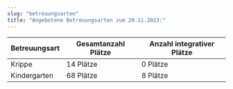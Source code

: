 ```yaml
---
slug: "betreuungsarten"
title: "Angebotene Betreuungsarten zum 20.11.2023:"
---
```



| Betreuungsart | Gesamtanzahl Plätze | Anzahl integrativer Plätze |
|---------------|---------------------|----------------------------|
| Krippe        | 14 Plätze           | 0 Plätze                   |
| Kindergarten  | 68 Plätze           | 8 Plätze                   |